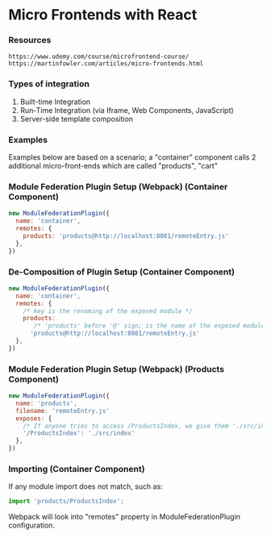 # Micro Frontends with React

### Resources
```
https://www.udemy.com/course/microfrontend-course/
https://martinfowler.com/articles/micro-frontends.html
```

### Types of integration
1) Built-time Integration
2) Run-Time Integration (via Iframe, Web Components, JavaScript)
3) Server-side template composition

### Examples
Examples below are based on a scenario; a "container" component calls 2 additional micro-front-ends which are called "products", "cart"

### Module Federation Plugin Setup (Webpack) (Container Component)
```js
new ModuleFederationPlugin({
  name: 'container',
  remotes: {
    products: 'products@http://localhost:8081/remoteEntry.js'
  },
})
```

### De-Composition of Plugin Setup  (Container Component)
```js
new ModuleFederationPlugin({
  name: 'container',
  remotes: {
    /* key is the renaming of the exposed module */
    products: 
       /* 'products' before '@' sign; is the name of the exposed module defined in "products" component webpack config. */
      'products@http://localhost:8081/remoteEntry.js'
  },
})
```

### Module Federation Plugin Setup (Webpack) (Products Component)
```js
new ModuleFederationPlugin({
  name: 'products',
  filename: 'remoteEntry.js'
  exposes: {
    /* If anyone tries to access /ProductsIndex, we give them './src/index.js' */
    '/ProductsIndex': './src/index'
  },
})
```


### Importing (Container Component)
If any module import does not match, such as:
```js
import 'products/ProductsIndex';
```
Webpack will look into "remotes" property in ModuleFederationPlugin configuration.
